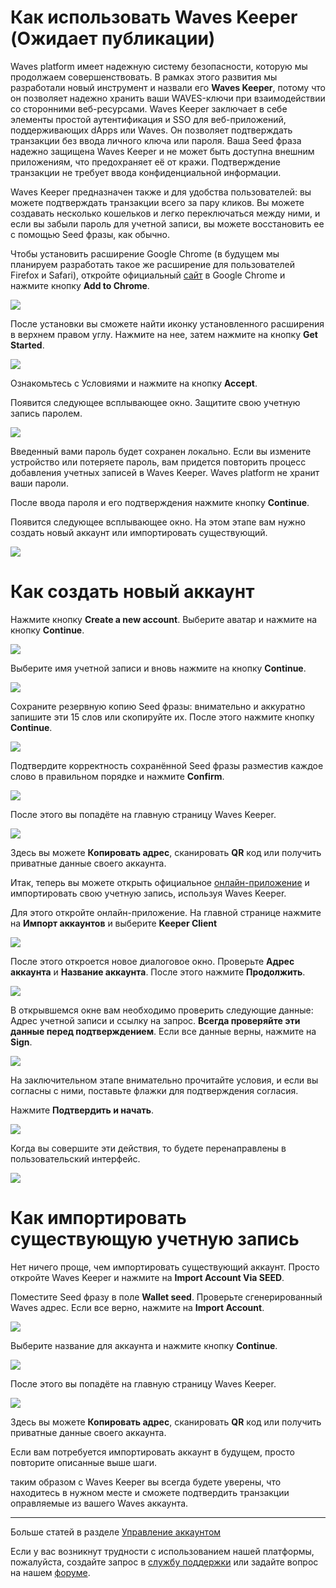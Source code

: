 # Как использовать Waves Keeper (Ожидает публикации)

Waves platform имеет надежную систему безопасности, которую мы продолжаем совершенствовать. В рамках этого развития мы разработали новый инструмент и назвали его **Waves Keeper**, потому что он позволяет надежно хранить ваши WAVES-ключи при взаимодействии со сторонними веб-ресурсами. Waves Keeper заключает в себе элементы простой аутентификация и SSO для веб-приложений, поддерживающих dApps или Waves. Он позволяет подтверждать транзакции без ввода личного ключа или пароля. Ваша Seed фраза надежно защищена Waves Keeper и не может быть доступна внешним приложениям, что предохраняет её от кражи. Подтверждение транзакции не требует ввода конфиденциальной информации.

Waves Keeper предназначен также и для удобства пользователей: вы можете подтверждать транзакции всего за пару кликов. Вы можете создавать несколько кошельков и легко переключаться между ними, и если вы забыли пароль для учетной записи, вы можете восстановить ее с помощью Seed фразы, как обычно.

Чтобы установить расширение Google Chrome (в будущем мы планируем разработать такое же расширение для пользователей Firefox и Safari), откройте официальный [сайт](https://chrome.google.com/webstore/detail/waveskeeper/mloobbginacfkecaaihjhhdoljfgfncp) в Google Chrome и нажмите кнопку **Add to Chrome**.

![](/_assets/waves_keeper_00.png)

После установки вы сможете найти иконку установленного расширения в верхнем правом углу. Нажмите на нее, затем нажмите на кнопку **Get Started**.

![](/_assets/waves_keeper_01.png)

Ознакомьтесь с Условиями и нажмите на кнопку **Accept**.

Появится следующее всплывающее окно.
Защитите свою учетную запись паролем.

![](/_assets/waves_keeper_02.png)

Введенный вами пароль будет сохранен локально. Если вы измените устройство или потеряете пароль, вам придется повторить процесс добавления учетных записей в Waves Keeper. Waves platform не хранит ваши пароли.

После ввода пароля и его подтверждения нажмите кнопку **Continue**.

Появится следующее всплывающее окно.
На этом этапе вам нужно создать новый аккаунт или импортировать существующий.

![](/_assets/waves_keeper_03.png)

# Как создать новый аккаунт

Нажмите кнопку **Create a new account**. Выберите аватар и нажмите на кнопку **Continue**.

![](/_assets/waves_keeper_04.png)

Выберите имя учетной записи и вновь нажмите на кнопку **Continue**.

![](/_assets/waves_keeper_05.png)

Сохраните резервную копию Seed фразы: внимательно и аккуратно запишите эти 15 слов или скопируйте их. После этого нажмите кнопку **Continue**.

![](/_assets/waves_keeper_06.png)

Подтвердите корректность сохранённой Seed фразы разместив каждое слово в правильном порядке и нажмите **Confirm**.

![](/_assets/waves_keeper_07.png)

После этого вы попадёте на главную страницу Waves Keeper.

![](/_assets/waves_keeper_08.png)

Здесь вы можете **Копировать адрес**, сканировать **QR** код или получить приватные данные своего аккаунта.

Итак, теперь вы можете открыть официальное [онлайн-приложение](https://client.wavesplatform.com) и импортировать свою учетную запись, используя Waves Keeper.

Для этого откройте онлайн-приложение. На главной странице нажмите на **Импорт аккаунтов** и выберите **Keeper Client**

![](/_assets/waves_keeper_09.png)

После этого откроется новое диалоговое окно. Проверьте **Адрес аккаунта** и **Название аккаунта**. После этого нажмите **Продолжить**.

![](/_assets/waves_keeper_10.png)

В открывшемся окне вам необходимо проверить следующие данные: Адрес учетной записи и ссылку на запрос. **Всегда проверяйте эти данные перед подтверждением**. Если все данные верны, нажмите на **Sign**.

![](/_assets/waves_keeper_11.png)

На заключительном этапе внимательно прочитайте условия, и если вы согласны с ними, поставьте флажки для подтверждения согласия.

Нажмите **Подтвердить и начать**.

![](/_assets/waves_keeper_12.png)

Когда вы совершите эти действия, то будете перенаправлены в пользовательский интерфейс.

![](/_assets/waves_keeper_13.png)

# Как импортировать существующую учетную запись

Нет ничего проще, чем импортировать существующий аккаунт. Просто откройте Waves Keeper и нажмите на **Import Account Via SEED**.

Поместите Seed фразу в поле **Wallet seed**. Проверьте сгенерированный Waves адрес. Если все верно, нажмите на **Import Account**.

![](/_assets/waves_keeper_14.png)

Выберите название для аккаунта и нажмите кнопку **Continue**.

![](/_assets/waves_keeper_05.png)

После этого вы попадёте на главную страницу Waves Keeper.

![](/_assets/waves_keeper_08.png)

Здесь вы можете **Копировать адрес**, сканировать **QR** код или получить приватные данные своего аккаунта.

Если вам потребуется импортировать аккаунт в будущем, просто повторите описанные выше шаги.

таким образом с Waves Keeper вы всегда будете уверены, что находитесь в нужном месте и сможете подтвердить транзакции оправляемые из вашего Waves аккаунта.

___

Больше статей в разделе [Управление аккаунтом](/waves-client/account-management.md)

Если у вас возникнут трудности с использованием нашей платформы, пожалуйста, создайте запрос в [службу поддержки](https://support.wavesplatform.com/) или задайте вопрос на нашем [форуме](https://forum.wavesplatform.com/).
